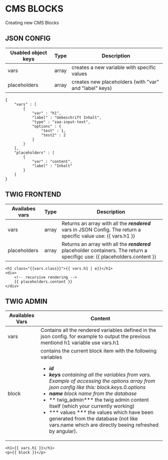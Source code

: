 CMS BLOCKS
==========

Creating new CMS Blocks

JSON CONFIG
-----------

| Usabled object keys | Type   |  Description
| ------------------- | ------ | -------------
| vars				  | array  | creates a new variable with specific values 
| placeholders		  | array  | creates new placeholders (with "var" and "label" keys)

```
{
    "vars" : [
        {
            "var" : "h1",
            "label" : "Uebeschrift Inhalt",
            "type" : "zaa-input-text",
            "options" : {
                "test" : 1,
                "test2" : 2
            }
        }
    ],
    "placeholders" : [
    	{
    		"var" : "content", 
    		"label" : "Inhalt"
    	}
    ]
}
```

TWIG FRONTEND
------------

| Availabes vars | Type   |  Description
| ------------------- | ------ | -------------
| vars				  | array  | Returns an array with all the ***rendered*** vars in JSON Config. The return a specific value use: {{ vars.h1 }}
| placeholders		  | array  | Returns an array with all the ***rendered*** placeholder containers. The return a specifigc use: {{ placeholders.content }}

```
<h1 class="{{vars.class}}">{{ vars.h1 | e}}</h1>
<div>
	<!-- recursive rendering -->
	{{ placeholders.content }}
</div>
```


TWIG ADMIN
-----------

| Availables Vars | Content
| --------------- | ------- 
| vars			  | Contains all the rendered variables defined in the json config. for example to output the previous mentiond h1 variable use vars.h1
| block			  | contains the current block item with the following variables <ul><li>***id*** </li><li>***keys** containing all the variables from vars. Example of accessing the options array from json config like this: block.keys.0.options</li><li>***name*** block name from the database</li><li>*** twig_admin*** the twig admin content itself (which your currently working)</li><li>*** values *** the values which have been generated from the database (not like vars.name which are directly beeing refreshed by angular).</li></ul>

```
<h1>{{ vars.h1 }}</h1>
<p>{{ block }}</p>
```
